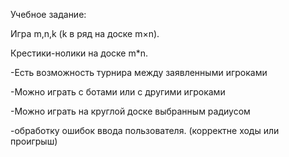Учебное задание:

Игра m,n,k (k в ряд на доске m×n).

Крестики-нолики на доске m*n. 

-Есть возможность турнира между заявленными игроками

-Можно играть с ботами или с другими игроками

-Можно играть на круглой доске выбранным радиусом

-обработку ошибок ввода пользователя.
(корректне ходы или проигрыш)